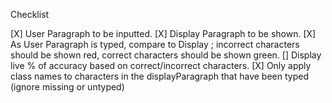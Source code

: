 Checklist

[X] User Paragraph to be inputted.
[X] Display Paragraph to be shown.
[X] As User Paragraph is typed, compare to Display ; incorrect characters should be shown red, correct characters should be shown green.
[] Display live % of accuracy based on correct/incorrect characters.
[X] Only apply class names to characters in the displayParagraph that have been typed (ignore missing or untyped)

